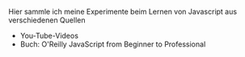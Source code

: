 Hier sammle ich meine Experimente beim Lernen von Javascript aus verschiedenen Quellen
* You-Tube-Videos
* Buch: O'Reilly JavaScript from Beginner to Professional
